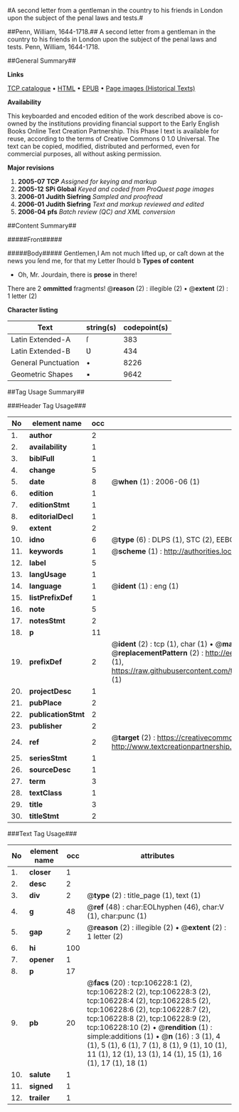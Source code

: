 #A second letter from a gentleman in the country to his friends in London upon the subject of the penal laws and tests.#

##Penn, William, 1644-1718.##
A second letter from a gentleman in the country to his friends in London upon the subject of the penal laws and tests.
Penn, William, 1644-1718.

##General Summary##

**Links**

[TCP catalogue](http://www.ota.ox.ac.uk/tcp/)  • 
[HTML](http://tei.it.ox.ac.uk/tcp/Texts-HTML/free/A54/A54211.html)  • 
[EPUB](http://tei.it.ox.ac.uk/tcp/Texts-EPUB/free/A54/A54211.epub) • 
[Page images (Historical Texts)](https://data.historicaltexts.jisc.ac.uk/view?pubId=eebo-17203886e&pageId=eebo-17203886e-106228-1)

**Availability**

This keyboarded and encoded edition of the
	       work described above is co-owned by the institutions
	       providing financial support to the Early English Books
	       Online Text Creation Partnership. This Phase I text is
	       available for reuse, according to the terms of Creative
	       Commons 0 1.0 Universal. The text can be copied,
	       modified, distributed and performed, even for
	       commercial purposes, all without asking permission.

**Major revisions**

1. __2005-07__ __TCP__ *Assigned for keying and markup*
1. __2005-12__ __SPi Global__ *Keyed and coded from ProQuest page images*
1. __2006-01__ __Judith Siefring__ *Sampled and proofread*
1. __2006-01__ __Judith Siefring__ *Text and markup reviewed and edited*
1. __2006-04__ __pfs__ *Batch review (QC) and XML conversion*

##Content Summary##

#####Front#####

#####Body#####
Gentlemen,I Am not much lifted up, or caſt down at the news you ſend me, for that my Letter ſhould b
**Types of content**

  * Oh, Mr. Jourdain, there is **prose** in there!

There are 2 **ommitted** fragments! 
 @__reason__ (2) : illegible (2)  •  @__extent__ (2) : 1 letter (2)

**Character listing**


|Text|string(s)|codepoint(s)|
|---|---|---|
|Latin Extended-A|ſ|383|
|Latin Extended-B|Ʋ|434|
|General Punctuation|•|8226|
|Geometric Shapes|▪|9642|

##Tag Usage Summary##

###Header Tag Usage###

|No|element name|occ|attributes|
|---|---|---|---|
|1.|__author__|2||
|2.|__availability__|1||
|3.|__biblFull__|1||
|4.|__change__|5||
|5.|__date__|8| @__when__ (1) : 2006-06 (1)|
|6.|__edition__|1||
|7.|__editionStmt__|1||
|8.|__editorialDecl__|1||
|9.|__extent__|2||
|10.|__idno__|6| @__type__ (6) : DLPS (1), STC (2), EEBO-CITATION (1), OCLC (1), VID (1)|
|11.|__keywords__|1| @__scheme__ (1) : http://authorities.loc.gov/ (1)|
|12.|__label__|5||
|13.|__langUsage__|1||
|14.|__language__|1| @__ident__ (1) : eng (1)|
|15.|__listPrefixDef__|1||
|16.|__note__|5||
|17.|__notesStmt__|2||
|18.|__p__|11||
|19.|__prefixDef__|2| @__ident__ (2) : tcp (1), char (1)  •  @__matchPattern__ (2) : ([0-9\-]+):([0-9IVX]+) (1), (.+) (1)  •  @__replacementPattern__ (2) : http://eebo.chadwyck.com/downloadtiff?vid=$1&page=$2 (1), https://raw.githubusercontent.com/textcreationpartnership/Texts/master/tcpchars.xml#$1 (1)|
|20.|__projectDesc__|1||
|21.|__pubPlace__|2||
|22.|__publicationStmt__|2||
|23.|__publisher__|2||
|24.|__ref__|2| @__target__ (2) : https://creativecommons.org/publicdomain/zero/1.0/ (1), http://www.textcreationpartnership.org/docs/. (1)|
|25.|__seriesStmt__|1||
|26.|__sourceDesc__|1||
|27.|__term__|3||
|28.|__textClass__|1||
|29.|__title__|3||
|30.|__titleStmt__|2||


###Text Tag Usage###

|No|element name|occ|attributes|
|---|---|---|---|
|1.|__closer__|1||
|2.|__desc__|2||
|3.|__div__|2| @__type__ (2) : title_page (1), text (1)|
|4.|__g__|48| @__ref__ (48) : char:EOLhyphen (46), char:V (1), char:punc (1)|
|5.|__gap__|2| @__reason__ (2) : illegible (2)  •  @__extent__ (2) : 1 letter (2)|
|6.|__hi__|100||
|7.|__opener__|1||
|8.|__p__|17||
|9.|__pb__|20| @__facs__ (20) : tcp:106228:1 (2), tcp:106228:2 (2), tcp:106228:3 (2), tcp:106228:4 (2), tcp:106228:5 (2), tcp:106228:6 (2), tcp:106228:7 (2), tcp:106228:8 (2), tcp:106228:9 (2), tcp:106228:10 (2)  •  @__rendition__ (1) : simple:additions (1)  •  @__n__ (16) : 3 (1), 4 (1), 5 (1), 6 (1), 7 (1), 8 (1), 9 (1), 10 (1), 11 (1), 12 (1), 13 (1), 14 (1), 15 (1), 16 (1), 17 (1), 18 (1)|
|10.|__salute__|1||
|11.|__signed__|1||
|12.|__trailer__|1||
